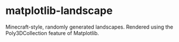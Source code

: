 # matplotlib-landscape
Minecraft-style, randomly generated landscapes. Rendered using the Poly3DCollection feature of Matplotlib.

